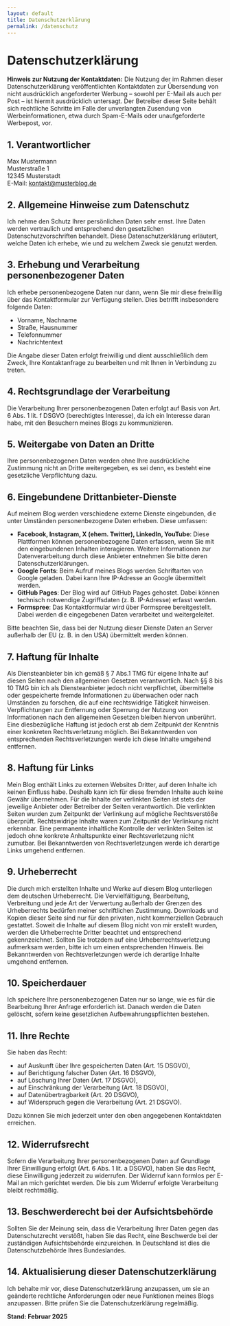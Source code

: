 ```yaml
---
layout: default
title: Datenschutzerklärung
permalink: /datenschutz
---
```


# Datenschutzerklärung 
**Hinweis zur Nutzung der Kontaktdaten:**
Die Nutzung der im Rahmen dieser Datenschutzerklärung veröffentlichten Kontaktdaten zur Übersendung von nicht ausdrücklich angeforderter Werbung – sowohl per E-Mail als auch per Post – ist hiermit ausdrücklich untersagt. Der Betreiber dieser Seite behält sich rechtliche Schritte im Falle der unverlangten Zusendung von Werbeinformationen, etwa durch Spam-E-Mails oder unaufgeforderte Werbepost, vor.

## 1. Verantwortlicher  
Max Mustermann  
Musterstraße 1  
12345 Musterstadt  
E-Mail: kontakt@musterblog.de  

## 2. Allgemeine Hinweise zum Datenschutz  
Ich nehme den Schutz Ihrer persönlichen Daten sehr ernst. Ihre Daten werden vertraulich und entsprechend den gesetzlichen Datenschutzvorschriften behandelt. Diese Datenschutzerklärung erläutert, welche Daten ich erhebe, wie und zu welchem Zweck sie genutzt werden.

## 3. Erhebung und Verarbeitung personenbezogener Daten  
Ich erhebe personenbezogene Daten nur dann, wenn Sie mir diese freiwillig über das Kontaktformular zur Verfügung stellen. Dies betrifft insbesondere folgende Daten:
- Vorname, Nachname
- Straße, Hausnummer
- Telefonnummer
- Nachrichtentext

Die Angabe dieser Daten erfolgt freiwillig und dient ausschließlich dem Zweck, Ihre Kontaktanfrage zu bearbeiten und mit Ihnen in Verbindung zu treten. 

## 4. Rechtsgrundlage der Verarbeitung  
Die Verarbeitung Ihrer personenbezogenen Daten erfolgt auf Basis von Art. 6 Abs. 1 lit. f DSGVO (berechtigtes Interesse), da ich ein Interesse daran habe, mit den Besuchern meines Blogs zu kommunizieren.

## 5. Weitergabe von Daten an Dritte  
Ihre personenbezogenen Daten werden ohne Ihre ausdrückliche Zustimmung nicht an Dritte weitergegeben, es sei denn, es besteht eine gesetzliche Verpflichtung dazu.

## 6. Eingebundene Drittanbieter-Dienste  
Auf meinem Blog werden verschiedene externe Dienste eingebunden, die unter Umständen personenbezogene Daten erheben. Diese umfassen:
- **Facebook, Instagram, X (ehem. Twitter), LinkedIn, YouTube**: Diese Plattformen können personenbezogene Daten erfassen, wenn Sie mit den eingebundenen Inhalten interagieren. Weitere Informationen zur Datenverarbeitung durch diese Anbieter entnehmen Sie bitte deren Datenschutzerklärungen.
- **Google Fonts**: Beim Aufruf meines Blogs werden Schriftarten von Google geladen. Dabei kann Ihre IP-Adresse an Google übermittelt werden.
- **GitHub Pages**: Der Blog wird auf GitHub Pages gehostet. Dabei können technisch notwendige Zugriffsdaten (z. B. IP-Adresse) erfasst werden.
- **Formspree**: Das Kontaktformular wird über Formspree bereitgestellt. Dabei werden die eingegebenen Daten verarbeitet und weitergeleitet.

Bitte beachten Sie, dass bei der Nutzung dieser Dienste Daten an Server außerhalb der EU (z. B. in den USA) übermittelt werden können.

## 7. Haftung für Inhalte  
Als Diensteanbieter bin ich gemäß § 7 Abs.1 TMG für eigene Inhalte auf diesen Seiten nach den allgemeinen Gesetzen verantwortlich. Nach §§ 8 bis 10 TMG bin ich als Diensteanbieter jedoch nicht verpflichtet, übermittelte oder gespeicherte fremde Informationen zu überwachen oder nach Umständen zu forschen, die auf eine rechtswidrige Tätigkeit hinweisen. Verpflichtungen zur Entfernung oder Sperrung der Nutzung von Informationen nach den allgemeinen Gesetzen bleiben hiervon unberührt. Eine diesbezügliche Haftung ist jedoch erst ab dem Zeitpunkt der Kenntnis einer konkreten Rechtsverletzung möglich. Bei Bekanntwerden von entsprechenden Rechtsverletzungen werde ich diese Inhalte umgehend entfernen.

## 8. Haftung für Links  
Mein Blog enthält Links zu externen Websites Dritter, auf deren Inhalte ich keinen Einfluss habe. Deshalb kann ich für diese fremden Inhalte auch keine Gewähr übernehmen. Für die Inhalte der verlinkten Seiten ist stets der jeweilige Anbieter oder Betreiber der Seiten verantwortlich. Die verlinkten Seiten wurden zum Zeitpunkt der Verlinkung auf mögliche Rechtsverstöße überprüft. Rechtswidrige Inhalte waren zum Zeitpunkt der Verlinkung nicht erkennbar. Eine permanente inhaltliche Kontrolle der verlinkten Seiten ist jedoch ohne konkrete Anhaltspunkte einer Rechtsverletzung nicht zumutbar. Bei Bekanntwerden von Rechtsverletzungen werde ich derartige Links umgehend entfernen.

## 9. Urheberrecht  
Die durch mich erstellten Inhalte und Werke auf diesem Blog unterliegen dem deutschen Urheberrecht. Die Vervielfältigung, Bearbeitung, Verbreitung und jede Art der Verwertung außerhalb der Grenzen des Urheberrechts bedürfen meiner schriftlichen Zustimmung. Downloads und Kopien dieser Seite sind nur für den privaten, nicht kommerziellen Gebrauch gestattet. Soweit die Inhalte auf diesem Blog nicht von mir erstellt wurden, werden die Urheberrechte Dritter beachtet und entsprechend gekennzeichnet. Sollten Sie trotzdem auf eine Urheberrechtsverletzung aufmerksam werden, bitte ich um einen entsprechenden Hinweis. Bei Bekanntwerden von Rechtsverletzungen werde ich derartige Inhalte umgehend entfernen.

## 10. Speicherdauer  
Ich speichere Ihre personenbezogenen Daten nur so lange, wie es für die Bearbeitung Ihrer Anfrage erforderlich ist. Danach werden die Daten gelöscht, sofern keine gesetzlichen Aufbewahrungspflichten bestehen.

## 11. Ihre Rechte  
Sie haben das Recht:
- auf Auskunft über Ihre gespeicherten Daten (Art. 15 DSGVO),
- auf Berichtigung falscher Daten (Art. 16 DSGVO),
- auf Löschung Ihrer Daten (Art. 17 DSGVO),
- auf Einschränkung der Verarbeitung (Art. 18 DSGVO),
- auf Datenübertragbarkeit (Art. 20 DSGVO),
- auf Widerspruch gegen die Verarbeitung (Art. 21 DSGVO).

Dazu können Sie mich jederzeit unter den oben angegebenen Kontaktdaten erreichen.

## 12. Widerrufsrecht  
Sofern die Verarbeitung Ihrer personenbezogenen Daten auf Grundlage Ihrer Einwilligung erfolgt (Art. 6 Abs. 1 lit. a DSGVO), haben Sie das Recht, diese Einwilligung jederzeit zu widerrufen. Der Widerruf kann formlos per E-Mail an mich gerichtet werden. Die bis zum Widerruf erfolgte Verarbeitung bleibt rechtmäßig.

## 13. Beschwerderecht bei der Aufsichtsbehörde  
Sollten Sie der Meinung sein, dass die Verarbeitung Ihrer Daten gegen das Datenschutzrecht verstößt, haben Sie das Recht, eine Beschwerde bei der zuständigen Aufsichtsbehörde einzureichen. In Deutschland ist dies die Datenschutzbehörde Ihres Bundeslandes.

## 14. Aktualisierung dieser Datenschutzerklärung  
Ich behalte mir vor, diese Datenschutzerklärung anzupassen, um sie an geänderte rechtliche Anforderungen oder neue Funktionen meines Blogs anzupassen. Bitte prüfen Sie die Datenschutzerklärung regelmäßig.

**Stand: Februar 2025**



